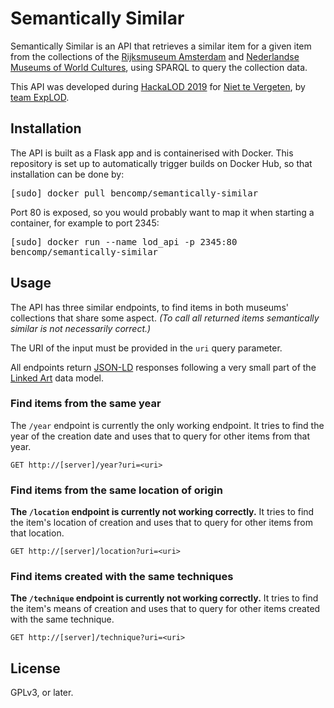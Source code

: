# Semantically Similar

Semantically Similar is an
API that retrieves a similar item for a given item from
the collections of the [Rijksmuseum Amsterdam][rijks] and
[Nederlandse Museums of World Cultures][nmvw], using SPARQL
to query the collection data.

This API was developed during
[HackaLOD 2019][hack2019] for [Niet te Vergeten][ntv], by
[team ExpLOD][explod].

## Installation

The API is built as a Flask app and is containerised with
Docker.
This repository is set up to automatically trigger builds on
Docker Hub, so that installation can be done by:

<kbd>[sudo] docker pull bencomp/semantically-similar</kbd>

Port 80 is exposed, so you would probably want to map it
when starting a container, for example to port 2345:

<kbd>[sudo] docker run --name lod_api -p 2345:80 bencomp/semantically-similar</kbd>

## Usage

The API has three similar endpoints, to find items in both
museums' collections that share some aspect. *(To call all
returned items semantically similar is not necessarily correct.)*

The URI of the input must be provided in the `uri` query parameter.

All endpoints return [JSON-LD] responses following a very small part
of the [Linked Art][linkedart] data model.

### Find items from the same year

The `/year` endpoint is currently the only working endpoint.
It tries to find the year of the creation date and uses that to query
for other items from that year.

```
GET http://[server]/year?uri=<uri>
```

### Find items from the same location of origin

**The `/location` endpoint is currently not working correctly.**
It tries to find the item's location of creation and uses that to query
for other items from that location.

```
GET http://[server]/location?uri=<uri>
```

### Find items created with the same techniques

**The `/technique` endpoint is currently not working correctly.**
It tries to find the item's means of creation and uses that to query
for other items created with the same technique.

```
GET http://[server]/technique?uri=<uri>
```


## License

GPLv3, or later.

[rijks]: https://www.rijksmuseum.nl/
[nmvw]: http://museumovermensen.nl/
[hack2019]: https://hackalod.com/
[ntv]: https://hackalod.com/index.php/2019/12/24/teams-en-resultaten-2019/
[explod]: https://hackalod.com/index.php/2019/12/24/teams-en-resultaten-2019/
[JSON-LD]: https://json-ld.org/
[linkedart]: https://linked.art/